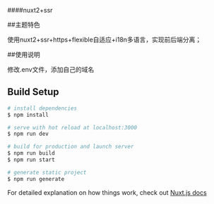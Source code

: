 <!--
 * @Descripttion: 严肃声明：本系统已申请软件著作权，受国家版权局知识产权以及国家计算机软件著作权保护！ 违者使用者必究！ Copyright © 2017 - 2020 all rights reserved 版权所有，侵权必究！
 * @Date: 2022-03-28 16:09:55
 * @LastEditors: 毅源泉科技
 * @LastEditTime: 2022-03-28 18:39:39
-->
####nuxt2+ssr

##主题特色

使用nuxt2+ssr+https+flexible自适应+i18n多语言，实现前后端分离；

##使用说明

修改.env文件，添加自己的域名
## Build Setup

```bash
# install dependencies
$ npm install

# serve with hot reload at localhost:3000
$ npm run dev

# build for production and launch server
$ npm run build
$ npm run start

# generate static project
$ npm run generate
```

For detailed explanation on how things work, check out [Nuxt.js docs](https://nuxtjs.org)




